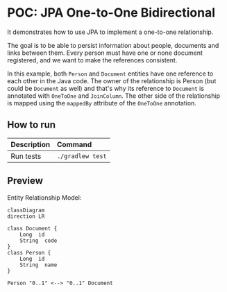 # POC: JPA One-to-One Bidirectional

It demonstrates how to use JPA to implement a one-to-one relationship.

The goal is to be able to persist information about people, documents and links between them. Every person must have one
or none document registered, and we want to make the references consistent.

In this example, both `Person` and `Document` entities have one reference to each other in the Java code. The owner of
the relationship is Person (but could be `Document` as well) and that's why its reference to `Document` is annotated
with `OneToOne` and `JoinColumn`. The other side of the relationship is mapped using the `mappedBy` attribute of
the `OneToOne` annotation.

## How to run

| Description | Command          |
|:------------|:-----------------|
| Run tests   | `./gradlew test` |

## Preview

Entity Relationship Model:

```mermaid
classDiagram
direction LR

class Document {
    Long  id
    String  code
}
class Person {
    Long  id
    String  name
}

Person "0..1" <--> "0..1" Document
```